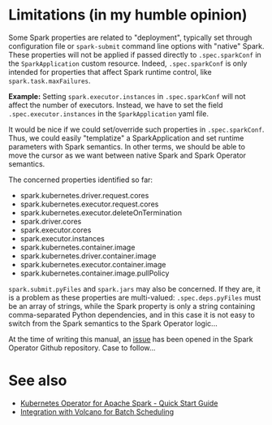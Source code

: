 # Limitations (in my humble opinion)

Some Spark properties are related to "deployment", typically set through configuration file or `spark-submit` command
 line options with "native" Spark. 
These properties will not be applied if passed directly to `.spec.sparkConf` in the `SparkApplication` custom
 resource. Indeed, `.spec.sparkConf` is only intended for properties that affect Spark runtime control, like 
 `spark.task.maxFailures`.

**Example:**
Setting `spark.executor.instances` in `.spec.sparkConf` will not affect the number of executors. Instead, we have to
 set the field `.spec.executor.instances` in the `SparkApplication` yaml file.

It would be nice if we could set/override such properties in `.spec.sparkConf`. Thus, we could easily "templatize" a
 SparkApplication and set runtime parameters with Spark semantics. In other terms, we should be able to move the
  cursor as we want between native Spark and Spark Operator semantics.

The concerned properties identified so far:

- spark.kubernetes.driver.request.cores
- spark.kubernetes.executor.request.cores
- spark.kubernetes.executor.deleteOnTermination
- spark.driver.cores
- spark.executor.cores
- spark.executor.instances
- spark.kubernetes.container.image
- spark.kubernetes.driver.container.image
- spark.kubernetes.executor.container.image
- spark.kubernetes.container.image.pullPolicy

`spark.submit.pyFiles` and `spark.jars` may also be concerned. If they are, it is a problem as these properties are
 multi-valued: `.spec.deps.pyFiles` must be an array of strings, while the Spark property is only a string containing
  comma-separated Python dependencies, and in this case it is not easy to switch from the Spark semantics to the
   Spark Operator logic...

At the time of writing this manual, an [issue](https://github.com/GoogleCloudPlatform/spark-on-k8s-operator/issues/1109)
 has been opened in the Spark Operator Github repository. Case to follow...

# See also

- [Kubernetes Operator for Apache Spark - Quick Start Guide](https://github.com/GoogleCloudPlatform/spark-on-k8s-operator/blob/master/docs/quick-start-guide.md)
- [Integration with Volcano for Batch Scheduling](https://github.com/GoogleCloudPlatform/spark-on-k8s-operator/blob/master/docs/volcano-integration.md)